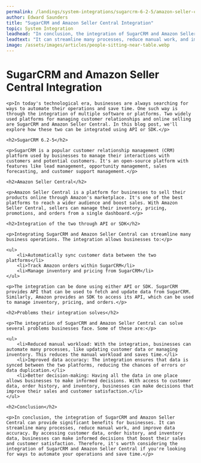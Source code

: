 ```yaml
---
permalink: /landings/system-integrations/sugarcrm-6-2-5/amazon-seller-central
author: Edward Saunders
title: "SugarCRM and Amazon Seller Central Integration"
topic: System Integration
leadhead: "In conclusion, the integration of SugarCRM and Amazon Seller Central can provide significant benefits for businesses"
leadtext: "It can streamline many processes, reduce manual work, and improve data accuracy. By accessing customer data, order history, and inventory data, businesses can make informed decisions that boost their sales and customer satisfaction. Therefore, it's worth considering the integration of SugarCRM and Amazon Seller Central if you're looking for ways to automate your operations and save time."
image: /assets/images/articles/people-sitting-near-table.webp
---
```

<div class="arttext">	<h1>SugarCRM and Amazon Seller Central Integration</h1>

	<p>In today's technological era, businesses are always searching for ways to automate their operations and save time. One such way is through the integration of multiple software or platforms. Two widely used platforms for managing customer relationships and online selling are SugarCRM and Amazon Seller Central. In this blog post, we'll explore how these two can be integrated using API or SDK.</p>

	<h2>SugarCRM 6.2-5</h2>

	<p>SugarCRM is a popular customer relationship management (CRM) platform used by businesses to manage their interactions with customers and potential customers. It's an open-source platform with features like lead management, opportunity management, sales forecasting, and customer support management.</p>

	<h2>Amazon Seller Central</h2>

	<p>Amazon Seller Central is a platform for businesses to sell their products online through Amazon's marketplace. It's one of the best platforms to reach a wider audience and boost sales. With Amazon Seller Central, sellers can manage their inventory, pricing, promotions, and orders from a single dashboard.</p>

	<h2>Integration of the two through API or SDK</h2>

	<p>Integrating SugarCRM and Amazon Seller Central can streamline many business operations. The integration allows businesses to:</p>

	<ul>
		<li>Automatically sync customer data between the two platforms</li>
		<li>Track Amazon orders within SugarCRM</li>
		<li>Manage inventory and pricing from SugarCRM</li>
	</ul>

	<p>The integration can be done using either API or SDK. SugarCRM provides API that can be used to fetch and update data from SugarCRM. Similarly, Amazon provides an SDK to access its API, which can be used to manage inventory, pricing, and orders.</p>

	<h2>Problems their integration solves</h2>

	<p>The integration of SugarCRM and Amazon Seller Central can solve several problems businesses face. Some of these are:</p>

	<ul>
		<li>Reduced manual workload: With the integration, businesses can automate many processes, like updating customer data or managing inventory. This reduces the manual workload and saves time.</li>
		<li>Improved data accuracy: The integration ensures that data is synced between the two platforms, reducing the chances of errors or data duplication.</li>
		<li>Better decision-making: Having all the data in one place allows businesses to make informed decisions. With access to customer data, order history, and inventory, businesses can make decisions that improve their sales and customer satisfaction.</li>
	</ul>

	<h2>Conclusion</h2>

	<p>In conclusion, the integration of SugarCRM and Amazon Seller Central can provide significant benefits for businesses. It can streamline many processes, reduce manual work, and improve data accuracy. By accessing customer data, order history, and inventory data, businesses can make informed decisions that boost their sales and customer satisfaction. Therefore, it's worth considering the integration of SugarCRM and Amazon Seller Central if you're looking for ways to automate your operations and save time.</p>
</div>